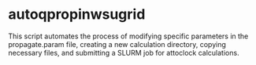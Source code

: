 # autoqpropinwsugrid
This script automates the process of modifying specific parameters in the propagate.param file, creating a new calculation directory, copying necessary files, and submitting a SLURM job for attoclock calculations.

